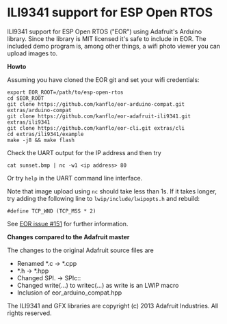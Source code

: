 # ILI9341 support for ESP Open RTOS

ILI9341 support for ESP Open RTOS ("EOR") using Adafruit's Arduino library. Since the library is MIT licensed it's safe to include in EOR. The included demo program is, among other things, a wifi photo viewer you can upload images to.

**Howto**

Assuming you have cloned the EOR git and set your wifi credentials:

```
export EOR_ROOT=/path/to/esp-open-rtos
cd $EOR_ROOT
git clone https://github.com/kanflo/eor-arduino-compat.git extras/arduino-compat
git clone https://github.com/kanflo/eor-adafruit-ili9341.git extras/ili9341
git clone https://github.com/kanflo/eor-cli.git extras/cli
cd extras/ili9341/example
make -j8 && make flash
```
Check the UART output for the IP address and then try

```
cat sunset.bmp | nc -w1 <ip address> 80
```

Or try ```help``` in the UART command line interface.

Note that image upload using ```nc``` should take less than 1s. If it takes longer, try adding the following line to ```lwip/include/lwipopts.h``` and rebuild:

```
#define TCP_WND (TCP_MSS * 2)
```

See [EOR issue #151](https://github.com/SuperHouse/esp-open-rtos/issues/151) for further information.

**Changes compared to the Adafruit master**

The changes to the original Adafruit source files are

* Renamed *.c -> *.cpp
* *.h -> *.hpp
* Changed SPI. -> SPIc::
* Changed write(...) to writec(...) as write is an LWIP macro
* Inclusion of eor_arduino_compat.hpp

The ILI9341 and GFX libraries are copyright (c) 2013 Adafruit Industries. All rights reserved.

